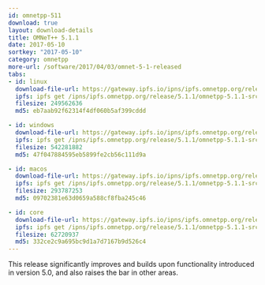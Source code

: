 ```yaml
---
id: omnetpp-511
download: true
layout: download-details
title: OMNeT++ 5.1.1
date: 2017-05-10
sortkey: "2017-05-10"
category: omnetpp
more-url: /software/2017/04/03/omnet-5-1-released
tabs:
- id: linux
  download-file-url: https://gateway.ipfs.io/ipns/ipfs.omnetpp.org/release/5.1.1/omnetpp-5.1.1-src-linux.tgz
  ipfs: ipfs get /ipns/ipfs.omnetpp.org/release/5.1.1/omnetpp-5.1.1-src-linux.tgz
  filesize: 249562636
  md5: eb7aab92f62314f4df060b5af399cddd

- id: windows
  download-file-url: https://gateway.ipfs.io/ipns/ipfs.omnetpp.org/release/5.1.1/omnetpp-5.1.1-src-windows.zip
  ipfs: ipfs get /ipns/ipfs.omnetpp.org/release/5.1.1/omnetpp-5.1.1-src-windows.zip
  filesize: 542281882
  md5: 47f047884595eb5899fe2cb56c111d9a

- id: macos
  download-file-url: https://gateway.ipfs.io/ipns/ipfs.omnetpp.org/release/5.1.1/omnetpp-5.1.1-src-macosx.tgz
  ipfs: ipfs get /ipns/ipfs.omnetpp.org/release/5.1.1/omnetpp-5.1.1-src-macosx.tgz
  filesize: 293787253
  md5: 09702381e63d0659a588cf8fba245c46

- id: core
  download-file-url: https://gateway.ipfs.io/ipns/ipfs.omnetpp.org/release/5.1.1/omnetpp-5.1.1-src-core.tgz
  ipfs: ipfs get /ipns/ipfs.omnetpp.org/release/5.1.1/omnetpp-5.1.1-src-core.tgz
  filesize: 62720937
  md5: 332ce2c9a695bc9d1a7d7167b9d526c4
---
```


This release significantly improves and builds upon functionality introduced in
version 5.0, and also raises the bar in other areas.
